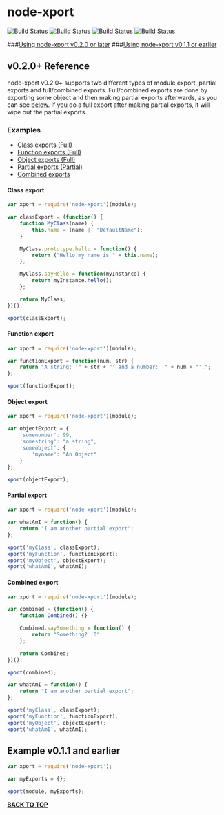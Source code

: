 <a name="top"></a> node-xport
=============================

[![Build Status][image-npm]][url-npm]
[![Build Status][image-tra]][url-tra]
[![Build Status][image-lic]][url-lic]
[![Build Status][image-dls]][url-dls]

###[Using node-xport v0.2.0 or later](#refv020)
###[Using node-xport v0.1.1 or earlier](#refv011)

<a name="refv020"></a> v0.2.0+ Reference
----------------------------------------
node-xport v0.2.0+ supports two different types of module export, partial exports and full/combined exports.
Full/combined exports are done by exporting some object and then making partial exports afterwards, as you can see [below](#refv020-Combined). If you do a full export after making partial exports, it will wipe out the partial exports.

### Examples
* [Class exports (Full)](#refv020-Class)
* [Function exports (Full)](#refv020-Function)
* [Object exports (Full)](#refv020-Object)
* [Partial exports (Partial)](#refv020-Partial)
* [Combined exports](#refv020-Combined)

#### <a name="refv020-Class"></a> Class export
```js
var xport = require('node-xport')(module);

var classExport = (function() {
    function MyClass(name) {
        this.name = (name || "DefaultName");
    }

    MyClass.prototype.hello = function() {
        return ("Hello my name is " + this.name);
    };

    MyClass.sayHello = function(myInstance) {
        return myInstance.hello();
    };

    return MyClass;
})();

xport(classExport);
```

#### <a name="refv020-Function"></a> Function export
```js
var xport = require('node-xport')(module);

var functionExport = function(num, str) {
    return "A string: '" + str + "' and a number: '" + num + "'.";
};

xport(functionExport);
```

#### <a name="refv020-Object"></a> Object export
```js
var xport = require('node-xport')(module);

var objectExport = {
    'somenumber': 99,
    'somestring': "a string",
    'someobject': {
        'myname': "An Object"
    }
};

xport(objectExport);
```

#### <a name="refv020-Partial"></a> Partial export
```js
var xport = require('node-xport')(module);

var whatAmI = function() {
    return "I am another partial export";
};

xport('myClass', classExport);
xport('myFunction', functionExport);
xport('myObject', objectExport);
xport('whatAmI', whatAmI);
```

#### <a name="refv020-Combined"></a> Combined export
```js
var xport = require('node-xport')(module);

var combined = (function() {
    function Combined() {}

    Combined.saySomething = function() {
        return "Something? :D"
    };

    return Combined;
})();

xport(combined);

var whatAmI = function() {
    return "I am another partial export";
};

xport('myClass', classExport);
xport('myFunction', functionExport);
xport('myObject', objectExport);
xport('whatAmI', whatAmI);
```

<a name="refv011"></a> Example v0.1.1 and earlier
-------------------------------------------------
```js
var xport = require('node-xport');

var myExports = {};

xport(module, myExports);

```

[**BACK TO TOP**](#top)

[image-npm]: https://img.shields.io/npm/v/node-xport.svg?style=flat
[image-tra]: http://img.shields.io/travis/PandaCoder/node-xport.svg?style=flat
[image-lic]: http://img.shields.io/npm/l/node-xport.svg?style=flat
[image-dls]: https://img.shields.io/npm/dm/node-xport.svg?style=flat

[url-npm]: https://npmjs.org/package/node-xport
[url-tra]: https://travis-ci.org/PandaCoder/node-xport
[url-lic]: https://github.com/PandaCoder/node-xport/blob/master/LICENSE
[url-dls]: https://npmjs.org/package/node-xport
